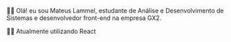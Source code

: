 🙋🏼 Olá! eu sou Mateus Lammel, estudante de Análise e Desenvolvimento de Sistemas e desenvolvedor front-end na empresa GX2.

👨‍💻 Atualmente utilizando React

